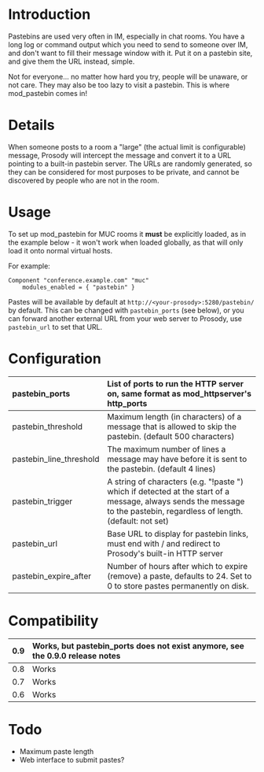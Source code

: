 # Introduction #

Pastebins are used very often in IM, especially in chat rooms. You have a long log or command output which you need to send to someone over IM, and don't want to fill their message window with it. Put it on a pastebin site, and give them the URL instead, simple.

Not for everyone... no matter how hard you try, people will be unaware, or not care. They may also be too lazy to visit a pastebin. This is where mod\_pastebin comes in!

# Details #

When someone posts to a room a "large" (the actual limit is configurable) message, Prosody will intercept the message and convert it to a URL pointing to a built-in pastebin server. The URLs are randomly generated, so they can be considered for most purposes to be private, and cannot be discovered by people who are not in the room.

# Usage #

To set up mod\_pastebin for MUC rooms it **must** be explicitly loaded, as in the example below - it won't work when loaded globally, as that will only load it onto normal virtual hosts.

For example:
```
Component "conference.example.com" "muc"
    modules_enabled = { "pastebin" }
```

Pastes will be available by default at `http://<your-prosody>:5280/pastebin/` by default. This can be changed with `pastebin_ports` (see below), or you can forward another external URL from your web server to Prosody, use `pastebin_url` to set that URL.

# Configuration #
|pastebin\_ports|List of ports to run the HTTP server on, same format as mod\_httpserver's http\_ports|
|:--------------|:------------------------------------------------------------------------------------|
|pastebin\_threshold|Maximum length (in characters) of a message that is allowed to skip the pastebin. (default 500 characters)|
|pastebin\_line\_threshold|The maximum number of lines a message may have before it is sent to the pastebin. (default 4 lines)|
|pastebin\_trigger|A string of characters (e.g. "!paste ") which if detected at the start of a message, always sends the message to the pastebin, regardless of length. (default: not set)|
|pastebin\_url|Base URL to display for pastebin links, must end with / and redirect to Prosody's built-in HTTP server|
|pastebin\_expire\_after|Number of hours after which to expire (remove) a paste, defaults to 24. Set to 0 to store pastes permanently on disk.|

# Compatibility #
|0.9|Works, but pastebin\_ports does not exist anymore, see the 0.9.0 release notes|
|:--|:-----------------------------------------------------------------------------|
|0.8|Works|
|0.7|Works|
|0.6|Works|

# Todo #

  * Maximum paste length
  * Web interface to submit pastes?